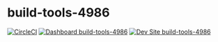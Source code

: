 # build-tools-4986

[![CircleCI](https://circleci.com/gh/pantheon-ci-bot/build-tools-4986.svg?style=shield)](https://circleci.com/gh/pantheon-ci-bot/build-tools-4986)
[![Dashboard build-tools-4986](https://img.shields.io/badge/dashboard-build_tools_4986-yellow.svg)](https://dashboard.pantheon.io/sites/52cc399a-afc1-4c2a-80d5-32913c4607d1#dev/code)
[![Dev Site build-tools-4986](https://img.shields.io/badge/site-build_tools_4986-blue.svg)](http://dev-build-tools-4986.pantheonsite.io/)